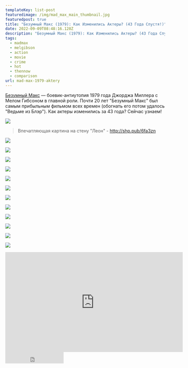 ```yaml
---
templateKey: list-post
featuredimage: /img/mad_max_main_thumbnail.jpg
featuredpost: true
title: "Безумный Макс (1979): Как Изменились Актеры? (43 Года Спустя!)"
date: 2022-09-09T08:48:16.128Z
description: "Безумный Макс (1979): Как Изменились Актеры? (43 Года Спустя!)"
tags:
  - madmax
  - melgibson
  - action
  - movie
  - crime
  - hot
  - thennow
  - comparison
url: mad-max-1979-aktery
---
```

[Безумный Макс](https://youtu.be/3piltb7WolQ) — боевик-антиутопия 1979 года Джорджа Миллера с Мелом Гибсоном в главной роли. Почти 20 лет "Безумный Макс" был самым прибыльным фильмом всех времен (обогнать его потом удалось "Ведьме из Блэр"). Как актеры изменились за 43 года? Сейчас узнаем!

![](/img/0126_leon.00_02_12_02.still1342.jpg)

> Впечатляющая картина на стену "Леон" - http://shp.pub/6fa3zn

![](/img/0126_leon.00_02_00_20.still1341.jpg)

![](/img/0126_leon.00_01_48_17.still1340.jpg)

![](/img/0126_leon.00_01_37_14.still1339.jpg)

![](/img/0126_leon.00_01_28_03.still1338.jpg)

![](/img/0126_leon.00_01_17_15.still1337.jpg)

![](/img/0126_leon.00_01_05_12.still1336.jpg)

![](/img/0126_leon.00_00_54_16.still1335.jpg)

<a href="https://www.youtube.com/channel/UC_YZJoxVlFb5ALSG9Okdmkg?sub_confirmation=1" target="_blank" rel="noreferrer">

![](/img/main.png)

</a>

![](/img/0126_leon.00_00_43_12.still1334.jpg)

![](/img/0126_leon.00_00_31_09.still1333.jpg)

![](/img/0126_leon.00_00_20_17.still1332.jpg)

![](/img/0126_leon.00_00_10_10.still1331.jpg)

<div class="video-container"><iframe width="560" height="315" src="https://www.youtube.com/embed/3piltb7WolQ" title="YouTube video player" frameborder="0" allow="accelerometer; autoplay; clipboard-write; encrypted-media; gyroscope; picture-in-picture" allowfullscreen></iframe></div>

<iframe src="https://yoomoney.ru/quickpay/button-widget?targets=%D0%9F%D0%BE%D0%B4%D0%B4%D0%B5%D1%80%D0%B6%D0%B0%D1%82%D1%8C%20%D0%B0%D0%B2%D1%82%D0%BE%D1%80%D0%B0!&default-sum=100&button-text=13&yoomoney-payment-type=on&button-size=m&button-color=black&successURL=https%3A%2F%2Fkinogeroi.com%2F&quickpay=small&account=410012994125382&" width="184" height="36" frameborder="0" allowtransparency="true" scrolling="no"></iframe>